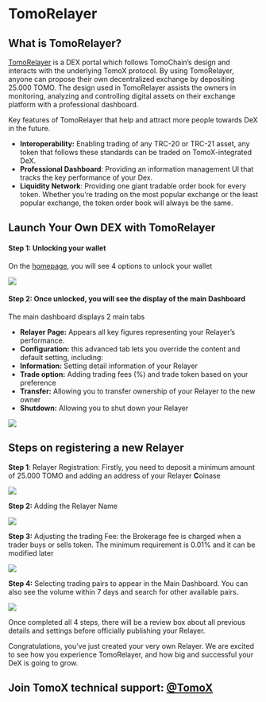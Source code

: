 # TomoRelayer

## What is TomoRelayer? 

[TomoRelayer](https://relayer.testnet.tomochain.com/login) is a DEX portal which follows TomoChain’s design and interacts with the underlying TomoX protocol. By using TomoRelayer, anyone can propose their own decentralized exchange by depositing 25.000 TOMO. The design used in TomoRelayer assists the owners in monitoring, analyzing and controlling digital assets on their exchange platform with a professional dashboard.

Key features of TomoRelayer that help and attract more people towards DeX in the future.

* **Interoperability:** Enabling trading of any TRC-20 or TRC-21 asset, any token that follows these standards can be traded on TomoX-integrated DeX.
* **Professional Dashboard**: Providing an information management UI that tracks the key performance of your Dex.
* **Liquidity Network**: Providing one giant tradable order book for every token. Whether you’re trading on the most popular exchange or the least popular exchange, the token order book will always be the same.

## **Launch Your Own DEX with TomoRelayer**

#### **Step 1: Unlocking your wallet**

On the [homepage](https://relayer.testnet.tomochain.com/login), you will see 4 options to unlock your wallet

![](https://miro.medium.com/max/2370/1*gSJoEwCrEzGfDQWqfsbxVg.png)

#### **Step 2: Once unlocked, you will see the display of the main Dashboard**

The main dashboard displays 2 main tabs

* **Relayer Page:** Appears all key figures representing your Relayer’s performance.
* **Configuration:** this advanced tab lets you override the content and default setting, including:
* **Information:** Setting detail information of your Relayer
* **Trade option:** Adding trading fees \(%\) and trade token based on your preference
* **Transfer:** Allowing you to transfer ownership of your Relayer to the new owner
* **Shutdown:** Allowing you to shut down your Relayer

![](https://miro.medium.com/max/1440/1*NmtxiiurwlJxCO7mxrTpDw.png)

## **Steps on registering a new Relayer** <a id="eac2"></a>

**Step 1**: Relayer Registration: Firstly, you need to deposit a minimum amount of 25.000 TOMO and adding an address of your Relayer **C**oinase

![](https://miro.medium.com/max/1158/1*c9hLdvB0PEULRVM9hzcUYw.png)

**Step 2:** Adding the Relayer Name

![](https://miro.medium.com/max/1148/1*kzpObSivtvNyxKMf3XxsMA.png)

**Step 3:** Adjusting the trading Fee: the Brokerage fee is charged when a trader buys or sells token. The minimum requirement is 0.01% and it can be modified later

![](https://miro.medium.com/max/1074/1*0GMGMDnzSsAtMFAp-5Lg_A.png)

**Step 4:** Selecting trading pairs to appear in the Main Dashboard. You can also see the volume within 7 days and search for other available pairs.

![](https://miro.medium.com/max/2226/1*sQz3mLW3p3-mp7aiGiMg0A.png)

Once completed all 4 steps, there will be a review box about all previous details and settings before officially publishing your Relayer.

Congratulations, you’ve just created your very own Relayer. We are excited to see how you experience TomoRelayer, and how big and successful your DeX is going to grow.

## Join TomoX technical support: [@TomoX](https://t.me/tomox) 

